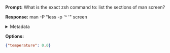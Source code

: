 **Prompt:**
What is the exact zsh command to: list the sections of man screen?


**Response:**
man -P "less -p '^       '" screen

<details><summary>Metadata</summary>

- Duration: 1834 ms
- Datetime: 2023-08-31T11:47:01.355371
- Model: gpt-4-0613

</details>

**Options:**
```json
{"temperature": 0.0}
```

